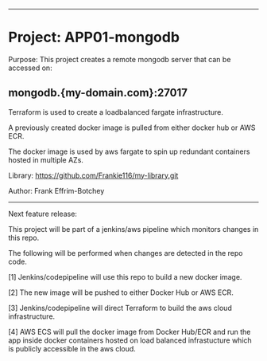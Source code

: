----------------------------------------------------------------------------------------------

# Project: APP01-mongodb

Purpose: This project creates a remote mongodb server that can be accessed on:
## mongodb.{my-domain.com}:27017

Terraform is used to create a loadbalanced fargate infrastructure.

A previously created docker image is pulled from either docker hub or AWS ECR.

The docker image is used by aws fargate to spin up redundant containers hosted in multiple AZs.

Library: https://github.com/Frankie116/my-library.git

Author:  Frank Effrim-Botchey

----------------------------------------------------------------------------------------------

Next feature release:

This project will be part of a jenkins/aws pipeline which monitors changes in this repo.

The following will be performed when changes are detected in the repo code.

  [1] Jenkins/codepipeline will use this repo to build a new docker image.
  
  [2] The new image will be pushed to either Docker Hub or AWS ECR.
  
  [3] Jenkins/codepipeline will direct Terraform to build the aws cloud infrastructure.
  
  [4] AWS ECS will pull the docker image from Docker Hub/ECR and run the app inside docker containers hosted on load balanced infrastucture which is publicly accessible in the aws cloud.
